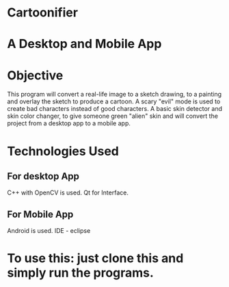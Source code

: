 # Cartoonifier

# A Desktop and Mobile App

# Objective
This program will convert a real-life image to a sketch drawing, to a painting and overlay the sketch to produce a cartoon. A scary "evil" mode is used to create bad characters instead of good characters. A basic skin detector and skin color changer, to give someone green "alien" skin and will convert the project from a desktop app to a mobile app. 

# Technologies Used

## For desktop App
C++ with OpenCV is used. Qt for Interface.

## For Mobile App
Android is used. IDE - eclipse

# To use this: just clone this and simply run the programs.

